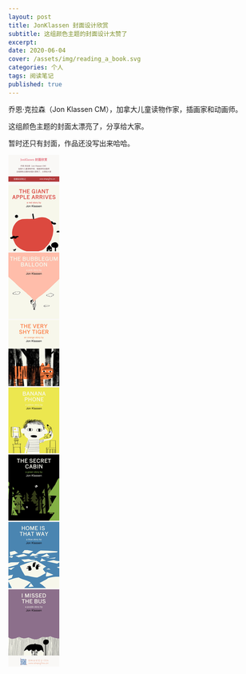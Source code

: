 ```yaml
---
layout: post
title: JonKlassen 封面设计欣赏
subtitle: 这组颜色主题的封面设计太赞了
excerpt:
date: 2020-06-04
cover: /assets/img/reading_a_book.svg
categories: 个人
tags: 阅读笔记
published: true
---
```


乔恩·克拉森（Jon Klassen CM），加拿大儿童读物作家，插画家和动画师。

这组颜色主题的封面太漂亮了，分享给大家。

暂时还只有封面，作品还没写出来哈哈。

![](/assets/post_img/004.jpg)